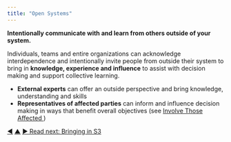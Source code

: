 ```yaml
---
title: "Open Systems"
---
```



**Intentionally communicate with and learn from others outside of your system.**

Individuals, teams and entire organizations can acknowledge interdependence and intentionally invite people from outside their system to bring in **knowledge, experience and influence** to assist with decision making and support collective learning.

-   **External experts** can offer an outside perspective and bring knowledge, understanding and skills
-   **Representatives of affected parties** can inform and influence decision making in ways that benefit overall objectives (see [Involve Those Affected ](involve-those-affected.html))


<div class="bottom-nav">
<a href="open-domain.html" title="Back to: Open Domain">◀</a> <a href="building-organizations.html" title="Up: Building Organizations">▲</a> <a href="bringing-in-s3.html" title="Read next: Bringing in S3">▶ Read next: Bringing in S3</a>
</div>


<script type="text/javascript">
Mousetrap.bind('g n', function() {
    window.location.href = 'bringing-in-s3.html';
    return false;
});
</script>

